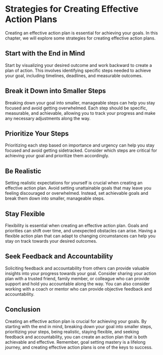 Strategies for Creating Effective Action Plans
=================================================================================

Creating an effective action plan is essential for achieving your goals. In this chapter, we will explore some strategies for creating effective action plans.

Start with the End in Mind
--------------------------

Start by visualizing your desired outcome and work backward to create a plan of action. This involves identifying specific steps needed to achieve your goal, including timelines, deadlines, and measurable outcomes.

Break it Down into Smaller Steps
--------------------------------

Breaking down your goal into smaller, manageable steps can help you stay focused and avoid getting overwhelmed. Each step should be specific, measurable, and achievable, allowing you to track your progress and make any necessary adjustments along the way.

Prioritize Your Steps
---------------------

Prioritizing each step based on importance and urgency can help you stay focused and avoid getting sidetracked. Consider which steps are critical for achieving your goal and prioritize them accordingly.

Be Realistic
------------

Setting realistic expectations for yourself is crucial when creating an effective action plan. Avoid setting unattainable goals that may leave you feeling discouraged or overwhelmed. Instead, set achievable goals and break them down into smaller, manageable steps.

Stay Flexible
-------------

Flexibility is essential when creating an effective action plan. Goals and priorities can shift over time, and unexpected obstacles can arise. Having a flexible action plan that can adapt to changing circumstances can help you stay on track towards your desired outcomes.

Seek Feedback and Accountability
--------------------------------

Soliciting feedback and accountability from others can provide valuable insights into your progress towards your goal. Consider sharing your action plan with a trusted friend, family member, or colleague who can provide support and hold you accountable along the way. You can also consider working with a coach or mentor who can provide objective feedback and accountability.

Conclusion
----------

Creating an effective action plan is crucial for achieving your goals. By starting with the end in mind, breaking down your goal into smaller steps, prioritizing your steps, being realistic, staying flexible, and seeking feedback and accountability, you can create an action plan that is both achievable and effective. Remember, goal setting mastery is a lifelong journey, and creating effective action plans is one of the keys to success.
